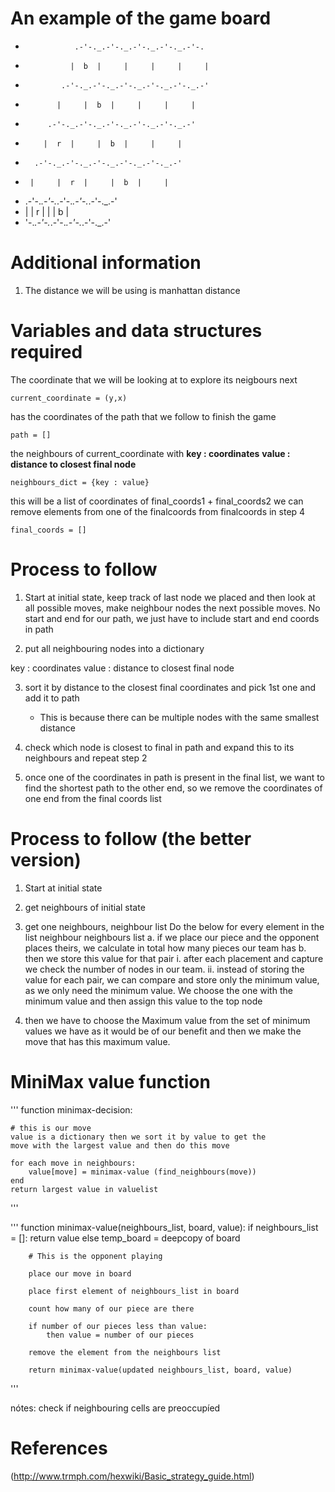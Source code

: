 # An example of the game board
*                .-'-._.-'-._.-'-._.-'-._.-'-.
*               |  b  |     |     |     |     |
*             .-'-._.-'-._.-'-._.-'-._.-'-._.-'
*            |     |  b  |     |     |     |
*          .-'-._.-'-._.-'-._.-'-._.-'-._.-'
*         |  r  |     |  b  |     |     |
*       .-'-._.-'-._.-'-._.-'-._.-'-._.-'
*      |     |  r  |     |  b  |     |
*    .-'-._.-'-._.-'-._.-'-._.-'-._.-'
*   |     |  r  |     |     |  b  |
*   '-._.-'-._.-'-._.-'-._.-'-._.-'

# Additional information
1. The distance we will be using is manhattan distance

# Variables and data structures required

The coordinate that we will be looking at to explore its neigbours next
```
current_coordinate = (y,x)
```

has the coordinates of the path that we follow to finish the game
```
path = [] 
```

the neighbours of current_coordinate with
**key : coordinates**
**value : distance to closest final node**
```
neighbours_dict = {key : value}
```

this will be a list of coordinates of final_coords1 + final_coords2
we can remove elements from one of the finalcoords from finalcoords in step 4
```
final_coords = []
```

# Process to follow
1. Start at initial state, keep track of last node we placed and then look at all possible moves, 
make neighbour nodes the next possible moves.
No start and end for our path, we just have to include start and end coords in path

2. put all neighbouring nodes into a dictionary 

key : coordinates
value : distance to closest final node

3. sort it by distance to the closest final coordinates and pick 1st one and add it to path
    - This is because there can be multiple nodes with the same smallest distance

4. check which node is closest to final in path and expand this to its neighbours and repeat step 2

5. once one of the coordinates in path is present in the final list, we want to find the shortest path to the other end, so we remove the coordinates of one end from the final coords list

# Process to follow (the better version)

1. Start at initial state
2. get neighbours of initial state
3. get one neighbours, neighbour list
   Do the below for every element in the list neighbour neighbours list
        a. if we place our piece and the opponent places theirs, we calculate in total how many pieces our team has
        b. then we store this value for that pair
            i. after each placement and capture we check the number of nodes in our team. 
            ii. instead of storing the value for each pair, we can compare and store only the minimum value, as we only need the minimum value.
    We choose the one with the minimum value and then assign this value to the top node

4. then we have to choose the Maximum value from the set of minimum values we have as it would be of our benefit and then we make the move that has this maximum value.

# MiniMax value function
'''
function minimax-decision:

    # this is our move
    value is a dictionary then we sort it by value to get the 
    move with the largest value and then do this move

    for each move in neighbours:
        value[move] = minimax-value (find_neighbours(move))
    end
    return largest value in valuelist

'''

'''
function minimax-value(neighbours_list, board, value):
    if neighbours_list = []:
        return value
    else 
        temp_board = deepcopy of board
        
        # This is the opponent playing

        place our move in board

        place first element of neighbours_list in board
        
        count how many of our piece are there

        if number of our pieces less than value:
            then value = number of our pieces
        
        remove the element from the neighbours list

        return minimax-value(updated neighbours_list, board, value)

'''


    
nótes:
    check if neighbouring cells are preoccupíed


# References
(http://www.trmph.com/hexwiki/Basic_strategy_guide.html)